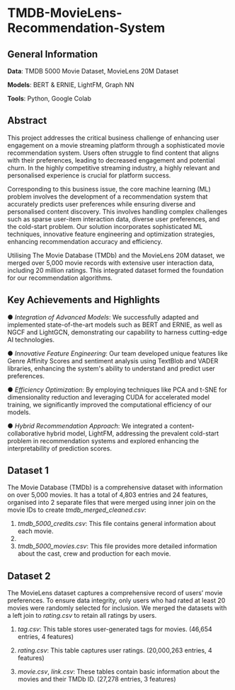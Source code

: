 # TMDB-MovieLens-Recommendation-System

## General Information
**Data**: TMDB 5000 Movie Dataset, MovieLens 20M Dataset

**Models**: BERT & ERNIE, LightFM, Graph NN

**Tools**: Python, Google Colab

## Abstract
This project addresses the critical business challenge of enhancing user engagement on a movie streaming platform through a sophisticated movie recommendation system. Users often struggle to find content that aligns with their preferences, leading to decreased engagement and potential churn. In the highly competitive streaming industry, a highly relevant and personalised experience is crucial for platform success. 

Corresponding to this business issue, the core machine learning (ML) problem involves the development of a recommendation system that accurately predicts user preferences while ensuring diverse and personalised content discovery. This involves handling complex challenges such as sparse user-item interaction data, diverse user preferences, and the cold-start problem. Our solution incorporates sophisticated ML techniques, innovative feature engineering and optimization strategies, enhancing recommendation accuracy and efficiency.

Utilising The Movie Database (TMDb) and the MovieLens 20M dataset, we merged over 5,000 movie records with extensive user interaction data, including 20 million ratings. This integrated dataset formed the foundation for our recommendation algorithms.

## Key Achievements and Highlights
● _Integration of Advanced Models_: We successfully adapted and implemented state-of-the-art models such as BERT and ERNIE, as well as NGCF and LightGCN, demonstrating our capability to harness cutting-edge AI technologies.

● _Innovative Feature Engineering_: Our team developed unique features like Genre Affinity Scores and sentiment analysis using TextBlob and VADER libraries, enhancing the system's ability to understand and predict user preferences.

● _Efficiency Optimization_: By employing techniques like PCA and t-SNE for dimensionality reduction and leveraging CUDA for accelerated model training, we significantly improved the computational efficiency of our models.

● _Hybrid Recommendation Approach_: We integrated a content-collaborative hybrid model, LightFM, addressing the prevalent cold-start problem in recommendation systems and explored enhancing the interpretability of prediction scores.

## Dataset 1
The Movie Database (TMDb) is a comprehensive dataset with information on over 5,000 movies. It has a total of 4,803 entries and 24 features, organised into 2 separate files that were merged using inner join on the movie IDs to create _tmdb_merged_cleaned.csv_:

1. _tmdb_5000_credits.csv_: This file contains general information about each movie.
2. 
3. _tmdb_5000_movies.csv_: This file provides more detailed information about the cast, crew and
production for each movie.

## Dataset 2
The MovieLens dataset captures a comprehensive record of users’ movie preferences. To ensure data integrity, only users who had rated at least 20 movies were randomly selected for inclusion. We merged the datasets with a left join to _rating.csv_ to retain all ratings by users.

1. _tag.csv_: This table stores user-generated tags for movies. (46,654 entries, 4 features)

2. _rating.csv_: This table captures user ratings. (20,000,263 entries, 4 features)

3. _movie.csv_, _link.csv_: These tables contain basic information about the movies and their TMDb ID. (27,278 entries, 3 features)







